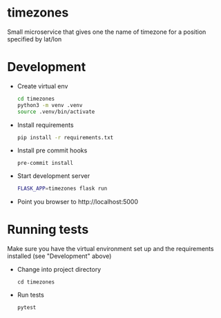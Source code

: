 # timezones

Small microservice that gives one the name of timezone for a position specified by lat/lon


# Development

* Create virtual env
  ```bash
  cd timezones
  python3 -m venv .venv
  source .venv/bin/activate
  ```

* Install requirements
  ```bash
  pip install -r requirements.txt
  ```

* Install pre commit hooks
  ```
  pre-commit install
  ``` 

* Start development server
  ```bash
  FLASK_APP=timezones flask run
  ```

* Point you browser to http://localhost:5000


# Running tests

Make sure you have the virtual environment set up and the requirements installed (see "Development" above)

* Change into project directory
  ```
  cd timezones
  ```

* Run tests
  ```
  pytest
  ```